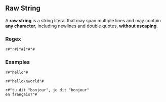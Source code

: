 ## Raw String

A **raw string** is a string literal that may span multiple lines and may
contain **any character**, including newlines and double quotes, **without escaping**.

### Regex

```regex
r#"r#[^#]*#"#
```

### Examples

```
r#"hello"#

r#"hello\nworld"#

r#"tu dit "bonjour", je dit "bonjour"
en français?"#
```
